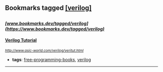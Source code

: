 ## Bookmarks tagged [[verilog]](https://www.bookmarks.dev/search?q=[verilog])

_<sup><sup>[www.bookmarks.dev/tagged/verilog](https://www.bookmarks.dev/tagged/verilog)</sup></sup>_
---
#### [Verilog Tutorial](http://www.asic-world.com/verilog/veritut.html)
_<sup>http://www.asic-world.com/verilog/veritut.html</sup>_

* **tags**: [free-programming-books](../tagged/free-programming-books.md), [verilog](../tagged/verilog.md)
---

